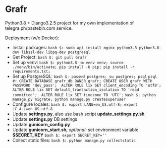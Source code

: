 # Grafr
Python3.8 + Django3.2.5 project for my own implementation of telegra.ph/pastebin.com service.

Deployment (w/o Docker):
* Install packages: `bash $: sudo apt install nginx python3.8 python3.8-dev libssl-dev libpq-dev postgresql`
* Get Project: `bash $: git pull Grafr`
* Set up venv: `bash $: python3.8 -m venv venv;
source ./venv/bin/activate;
pip install -U pip;
pip install -r requirements.txt;`
* Set up PostgreSQL:
  `bash $: passwd postgres; su postgres; psql` 
  `psql #: CREATE DATABASE grafr_db OWNER grafr;
  CREATE USER grafr WITH PASSWORD 'dev_pass'; 
  ALTER ROLE lix SET client_encoding TO 'utf8'; 
  ALTER ROLE lix SET default_transaction_isolation TO 'read committed'; 
  ALTER ROLE lix SET timezone TO 'UTC';`
  `bash $: python manage.py migrate; python manage.py createsuperuser`
* Configure locales: `bash $: export LANG=en_US.utf-8; export LC_ALL=en_US.utf-8`
* Update **settings.py**, also use bash script **update_settings.py.sh**
* Update **settings.py** DB settings
* Update **gunicorn_config.py**
* Update **gunicorn_start.sh**, *optional:* set environment variable **$SECRET_KEY** `bash $: export SECRET_KEY=''`
* Collect static files: `bash $: python manage.py collectstatic`